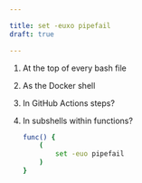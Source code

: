 ```yaml
---

title: set -euxo pipefail
draft: true

---
```


1. At the top of every bash file
2. As the Docker shell
3. In GitHub Actions steps?
4. In subshells within functions?

	```bash
	func() {
		(
			set -euo pipefail
		)
	}
	```
<!--stackedit_data:
eyJoaXN0b3J5IjpbLTE3Nzc4Mjk5OTUsLTcwNjIzNzQ0Ml19
-->